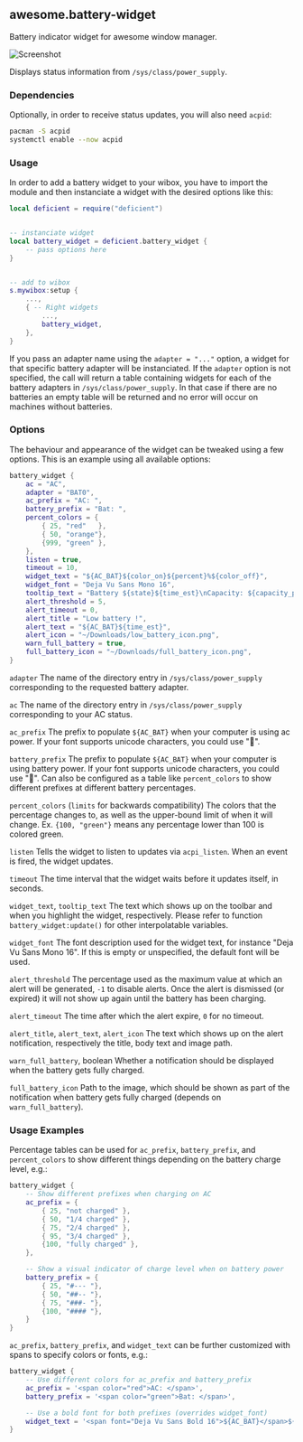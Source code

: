 ## awesome.battery-widget

Battery indicator widget for awesome window manager.

![Screenshot](/battery-widget/screenshot.png?raw=true 'Screenshot')

Displays status information from `/sys/class/power_supply`.

### Dependencies

Optionally, in order to receive status updates, you will also need `acpid`:

```bash
pacman -S acpid
systemctl enable --now acpid
```

### Usage

In order to add a battery widget to your wibox, you have to import the module
and then instanciate a widget with the desired options like this:

```lua
local deficient = require("deficient")


-- instanciate widget
local battery_widget = deficient.battery_widget {
    -- pass options here
}


-- add to wibox
s.mywibox:setup {
    ...,
    { -- Right widgets
        ...,
        battery_widget,
    },
}
```

If you pass an adapter name using the `adapter = "..."` option, a widget for
that specific battery adapter will be instanciated. If the `adapter` option is
not specified, the call will return a table containing widgets for each of the
battery adapters in `/sys/class/power_supply`. In that case if there are no
batteries an empty table will be returned and no error will occur on machines
without batteries.

### Options

The behaviour and appearance of the widget can be tweaked using a few options.
This is an example using all available options:

```lua
battery_widget {
    ac = "AC",
    adapter = "BAT0",
    ac_prefix = "AC: ",
    battery_prefix = "Bat: ",
    percent_colors = {
        { 25, "red"   },
        { 50, "orange"},
        {999, "green" },
    },
    listen = true,
    timeout = 10,
    widget_text = "${AC_BAT}${color_on}${percent}%${color_off}",
    widget_font = "Deja Vu Sans Mono 16",
    tooltip_text = "Battery ${state}${time_est}\nCapacity: ${capacity_percent}%",
    alert_threshold = 5,
    alert_timeout = 0,
    alert_title = "Low battery !",
    alert_text = "${AC_BAT}${time_est}",
    alert_icon = "~/Downloads/low_battery_icon.png",
    warn_full_battery = true,
    full_battery_icon = "~/Downloads/full_battery_icon.png",
}
```

`adapter`
The name of the directory entry in `/sys/class/power_supply` corresponding to the requested battery adapter.

`ac`
The name of the directory entry in `/sys/class/power_supply` corresponding to your AC status.

`ac_prefix`
The prefix to populate `${AC_BAT}` when your computer is using ac power. If your font supports unicode characters, you could use "🔌".

`battery_prefix`
The prefix to populate `${AC_BAT}` when your computer is using battery power. If your font supports unicode characters, you could use "🔋". Can also be configured as a table like `percent_colors` to show different prefixes at different battery percentages.

`percent_colors` (`limits` for backwards compatibility)
The colors that the percentage changes to, as well as the upper-bound limit of when it will change. Ex. `{100, "green"}` means any percentage lower than 100 is colored green.

`listen`
Tells the widget to listen to updates via `acpi_listen`. When an event is fired, the widget updates.

`timeout`
The time interval that the widget waits before it updates itself, in seconds.

`widget_text`, `tooltip_text`
The text which shows up on the toolbar and when you highlight the widget, respectively. Please refer to function `battery_widget:update()` for other interpolatable variables.

`widget_font`
The font description used for the widget text, for instance "Deja Vu Sans Mono 16". If this is empty or unspecified, the default font will be used.

`alert_threshold`
The percentage used as the maximum value at which an alert will be generated, `-1` to disable alerts. Once the alert is dismissed (or expired) it will not show up again until the battery has been charging.

`alert_timeout`
The time after which the alert expire, `0` for no timeout.

`alert_title`, `alert_text`, `alert_icon`
The text which shows up on the alert notification, respectively the title, body text and image path.

`warn_full_battery`, boolean
Whether a notification should be displayed when the battery gets fully charged.

`full_battery_icon`
Path to the image, which should be shown as part of the notification when battery gets fully charged (depends on `warn_full_battery`).

### Usage Examples

Percentage tables can be used for `ac_prefix`, `battery_prefix`, and `percent_colors` to show different things depending on the battery charge level, e.g.:

```lua
battery_widget {
    -- Show different prefixes when charging on AC
    ac_prefix = {
        { 25, "not charged" },
        { 50, "1/4 charged" },
        { 75, "2/4 charged" },
        { 95, "3/4 charged" },
        {100, "fully charged" },
    },

    -- Show a visual indicator of charge level when on battery power
    battery_prefix = {
        { 25, "#--- "},
        { 50, "##-- "},
        { 75, "###- "},
        {100, "#### "},
    }
}
```

`ac_prefix`, `battery_prefix`, and `widget_text` can be further customized with spans to specify colors or fonts, e.g.:

```lua
battery_widget {
    -- Use different colors for ac_prefix and battery_prefix
    ac_prefix = '<span color="red">AC: </span>',
    battery_prefix = '<span color="green">Bat: </span>',

    -- Use a bold font for both prefixes (overrides widget_font)
    widget_text = '<span font="Deja Vu Sans Bold 16">${AC_BAT}</span>${color_on}${percent}%${color_off}'
}
```
